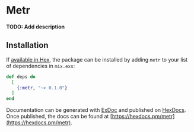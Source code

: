 # Metr

**TODO: Add description**

## Installation

If [available in Hex](https://hex.pm/docs/publish), the package can be installed
by adding `metr` to your list of dependencies in `mix.exs`:

```elixir
def deps do
  [
    {:metr, "~> 0.1.0"}
  ]
end
```

Documentation can be generated with [ExDoc](https://github.com/elixir-lang/ex_doc)
and published on [HexDocs](https://hexdocs.pm). Once published, the docs can
be found at [https://hexdocs.pm/metr](https://hexdocs.pm/metr).

